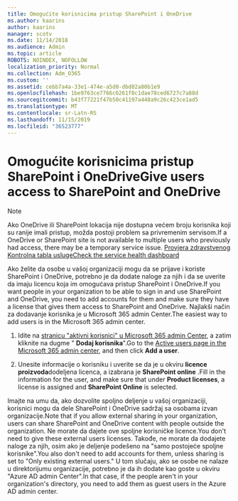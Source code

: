 ```yaml
---
title: Omogućite korisnicima pristup SharePoint i OneDrive
ms.author: kaarins
author: kaarins
manager: scotv
ms.date: 11/14/2018
ms.audience: Admin
ms.topic: article
ROBOTS: NOINDEX, NOFOLLOW
localization_priority: Normal
ms.collection: Adm_O365
ms.custom: ''
ms.assetid: cebb7a4a-33e1-474e-a5d0-dbd02a80b1e9
ms.openlocfilehash: 1be9763ce7766c6261f0c1dae78ced6727c7a88d
ms.sourcegitcommit: b43f77221f47b50c41197a448a9c26c423ce1ad5
ms.translationtype: MT
ms.contentlocale: sr-Latn-RS
ms.lasthandoff: 11/15/2019
ms.locfileid: "36523777"
---
```

# <a name="give-users-access-to-sharepoint-and-onedrive"></a><span data-ttu-id="32216-102">Omogućite korisnicima pristup SharePoint i OneDrive</span><span class="sxs-lookup"><span data-stu-id="32216-102">Give users access to SharePoint and OneDrive</span></span>

> [!NOTE]
> <span data-ttu-id="32216-103">Ako OneDrive ili SharePoint lokacija nije dostupna većem broju korisnika koji su ranije imali pristup, možda postoji problem sa privremenim servisom.</span><span class="sxs-lookup"><span data-stu-id="32216-103">If a OneDrive or SharePoint site is not available to multiple users who previously had access, there may be a temporary service issue.</span></span> [<span data-ttu-id="32216-104">Provjera zdravstvenog Kontrolna tabla usluge</span><span class="sxs-lookup"><span data-stu-id="32216-104">Check the service health dashboard</span></span>](https://portal.office.com/adminportal/home#/servicehealth)
  
<span data-ttu-id="32216-105">Ako želite da osobe u vašoj organizaciji mogu da se prijave i koriste SharePoint i OneDrive, potrebno je da dodate naloge za njih i da se uverite da imaju licencu koja im omogućava pristup SharePoint i OneDrive.</span><span class="sxs-lookup"><span data-stu-id="32216-105">If you want people in your organization to be able to sign in and use SharePoint and OneDrive, you need to add accounts for them and make sure they have a license that gives them access to SharePoint and OneDrive.</span></span> <span data-ttu-id="32216-106">Najlakši način za dodavanje korisnika je u Microsoft 365 admin Center.</span><span class="sxs-lookup"><span data-stu-id="32216-106">The easiest way to add users is in the Microsoft 365 admin center.</span></span>
  
1. <span data-ttu-id="32216-107">Idite na [stranicu "aktivni korisnici" u Microsoft 365 admin Center](https://portal.office.com/adminportal/home#/users), a zatim kliknite na dugme " **Dodaj korisnika**".</span><span class="sxs-lookup"><span data-stu-id="32216-107">Go to the [Active users page in the Microsoft 365 admin center](https://portal.office.com/adminportal/home#/users), and then click **Add a user**.</span></span>
    
2. <span data-ttu-id="32216-108">Unesite informacije o korisniku i uverite se da je u okviru **licence proizvoda**dodeljena licenca, a izabrana je **SharePoint online** .</span><span class="sxs-lookup"><span data-stu-id="32216-108">Fill in the information for the user, and make sure that under **Product licenses**, a license is assigned and **SharePoint Online** is selected.</span></span> 
    
<span data-ttu-id="32216-109">Imajte na umu da, ako dozvolite spoljno deljenje u vašoj organizaciji, korisnici mogu da dele SharePoint i OneDrive sadržaj sa osobama izvan organizacije.</span><span class="sxs-lookup"><span data-stu-id="32216-109">Note that if you allow external sharing in your organization, users can share SharePoint and OneDrive content with people outside the organization.</span></span> <span data-ttu-id="32216-110">Ne morate da dajete ove spoljne korisničke licence.</span><span class="sxs-lookup"><span data-stu-id="32216-110">You don't need to give these external users licenses.</span></span> <span data-ttu-id="32216-111">Takođe, ne morate da dodajete naloge za njih, osim ako je deljenje podešeno na "samo postojeće spoljne korisnike".</span><span class="sxs-lookup"><span data-stu-id="32216-111">You also don't need to add accounts for them, unless sharing is set to "Only existing external users."</span></span> <span data-ttu-id="32216-112">U tom slučaju, ako se osobe ne nalaze u direktorijumu organizacije, potrebno je da ih dodate kao goste u okviru "Azure AD admin Center".</span><span class="sxs-lookup"><span data-stu-id="32216-112">In that case, if the people aren't in your organization's directory, you need to add them as guest users in the Azure AD admin center.</span></span>
  

